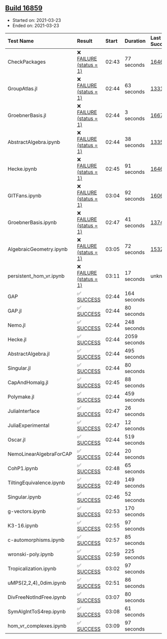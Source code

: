 ## [Build 16859](https://oscarci.mathematik.uni-kl.de/job/oscar/16859/)

* Started on: 2021-03-23
* Ended on: 2021-03-23

| Test Name    | Result | Start | Duration | Last Success | First Failure |
|:-------------|:-------|:------|:---------|:-------------|:--------------|
| CheckPackages | ❌ [FAILURE (status = 1)](https://oscarci.mathematik.uni-kl.de/job/oscar/16859/artifact/logs/build-16859/CheckPackages.log) | 02:43 | 77 seconds | [16463](https://oscarci.mathematik.uni-kl.de/job/oscar/16463/) | [16464](https://oscarci.mathematik.uni-kl.de/job/oscar/16464/) |
| GroupAtlas.jl | ❌ [FAILURE (status = 1)](https://oscarci.mathematik.uni-kl.de/job/oscar/16859/artifact/logs/build-16859/GroupAtlas.jl.log) | 02:44 | 63 seconds | [13311](https://oscarci.mathematik.uni-kl.de/job/oscar/13311/) | [13312](https://oscarci.mathematik.uni-kl.de/job/oscar/13312/) |
| GroebnerBasis.jl | ❌ [FAILURE (status = 1)](https://oscarci.mathematik.uni-kl.de/job/oscar/16859/artifact/logs/build-16859/GroebnerBasis.jl.log) | 02:44 | 3 seconds | [16676](https://oscarci.mathematik.uni-kl.de/job/oscar/16676/) | [16677](https://oscarci.mathematik.uni-kl.de/job/oscar/16677/) |
| AbstractAlgebra.ipynb | ❌ [FAILURE (status = 1)](https://oscarci.mathematik.uni-kl.de/job/oscar/16859/artifact/logs/build-16859/AbstractAlgebra.ipynb.log) | 02:44 | 38 seconds | [13355](https://oscarci.mathematik.uni-kl.de/job/oscar/13355/) | [13356](https://oscarci.mathematik.uni-kl.de/job/oscar/13356/) |
| Hecke.ipynb | ❌ [FAILURE (status = 1)](https://oscarci.mathematik.uni-kl.de/job/oscar/16859/artifact/logs/build-16859/Hecke.ipynb.log) | 02:45 | 91 seconds | [16463](https://oscarci.mathematik.uni-kl.de/job/oscar/16463/) | [16464](https://oscarci.mathematik.uni-kl.de/job/oscar/16464/) |
| GITFans.ipynb | ❌ [FAILURE (status = 1)](https://oscarci.mathematik.uni-kl.de/job/oscar/16859/artifact/logs/build-16859/GITFans.ipynb.log) | 03:04 | 92 seconds | [16068](https://oscarci.mathematik.uni-kl.de/job/oscar/16068/) | [16069](https://oscarci.mathematik.uni-kl.de/job/oscar/16069/) |
| GroebnerBasis.ipynb | ❌ [FAILURE (status = 1)](https://oscarci.mathematik.uni-kl.de/job/oscar/16859/artifact/logs/build-16859/GroebnerBasis.ipynb.log) | 02:47 | 41 seconds | [13748](https://oscarci.mathematik.uni-kl.de/job/oscar/13748/) | [13749](https://oscarci.mathematik.uni-kl.de/job/oscar/13749/) |
| AlgebraicGeometry.ipynb | ❌ [FAILURE (status = 1)](https://oscarci.mathematik.uni-kl.de/job/oscar/16859/artifact/logs/build-16859/AlgebraicGeometry.ipynb.log) | 03:05 | 72 seconds | [15322](https://oscarci.mathematik.uni-kl.de/job/oscar/15322/) | [15323](https://oscarci.mathematik.uni-kl.de/job/oscar/15323/) |
| persistent_hom_vr.ipynb | ❌ [FAILURE (status = 1)](https://oscarci.mathematik.uni-kl.de/job/oscar/16859/artifact/logs/build-16859/persistent_hom_vr.ipynb.log) | 03:11 | 17 seconds | unknown | unknown |
| GAP | ✅ [SUCCESS](https://oscarci.mathematik.uni-kl.de/job/oscar/16859/artifact/logs/build-16859/GAP.log) | 02:44 | 164 seconds |  |  |
| GAP.jl | ✅ [SUCCESS](https://oscarci.mathematik.uni-kl.de/job/oscar/16859/artifact/logs/build-16859/GAP.jl.log) | 02:44 | 80 seconds |  |  |
| Nemo.jl | ✅ [SUCCESS](https://oscarci.mathematik.uni-kl.de/job/oscar/16859/artifact/logs/build-16859/Nemo.jl.log) | 02:44 | 248 seconds |  |  |
| Hecke.jl | ✅ [SUCCESS](https://oscarci.mathematik.uni-kl.de/job/oscar/16859/artifact/logs/build-16859/Hecke.jl.log) | 02:44 | 2059 seconds |  |  |
| AbstractAlgebra.jl | ✅ [SUCCESS](https://oscarci.mathematik.uni-kl.de/job/oscar/16859/artifact/logs/build-16859/AbstractAlgebra.jl.log) | 02:44 | 495 seconds |  |  |
| Singular.jl | ✅ [SUCCESS](https://oscarci.mathematik.uni-kl.de/job/oscar/16859/artifact/logs/build-16859/Singular.jl.log) | 02:44 | 80 seconds |  |  |
| CapAndHomalg.jl | ✅ [SUCCESS](https://oscarci.mathematik.uni-kl.de/job/oscar/16859/artifact/logs/build-16859/CapAndHomalg.jl.log) | 02:45 | 88 seconds |  |  |
| Polymake.jl | ✅ [SUCCESS](https://oscarci.mathematik.uni-kl.de/job/oscar/16859/artifact/logs/build-16859/Polymake.jl.log) | 02:44 | 459 seconds |  |  |
| JuliaInterface | ✅ [SUCCESS](https://oscarci.mathematik.uni-kl.de/job/oscar/16859/artifact/logs/build-16859/JuliaInterface.log) | 02:47 | 26 seconds |  |  |
| JuliaExperimental | ✅ [SUCCESS](https://oscarci.mathematik.uni-kl.de/job/oscar/16859/artifact/logs/build-16859/JuliaExperimental.log) | 02:47 | 12 seconds |  |  |
| Oscar.jl | ✅ [SUCCESS](https://oscarci.mathematik.uni-kl.de/job/oscar/16859/artifact/logs/build-16859/Oscar.jl.log) | 02:44 | 519 seconds |  |  |
| NemoLinearAlgebraForCAP | ✅ [SUCCESS](https://oscarci.mathematik.uni-kl.de/job/oscar/16859/artifact/logs/build-16859/NemoLinearAlgebraForCAP.log) | 02:44 | 20 seconds |  |  |
| CohP1.ipynb | ✅ [SUCCESS](https://oscarci.mathematik.uni-kl.de/job/oscar/16859/artifact/logs/build-16859/CohP1.ipynb.log) | 02:48 | 65 seconds |  |  |
| TiltingEquivalence.ipynb | ✅ [SUCCESS](https://oscarci.mathematik.uni-kl.de/job/oscar/16859/artifact/logs/build-16859/TiltingEquivalence.ipynb.log) | 02:49 | 149 seconds |  |  |
| Singular.ipynb | ✅ [SUCCESS](https://oscarci.mathematik.uni-kl.de/job/oscar/16859/artifact/logs/build-16859/Singular.ipynb.log) | 02:46 | 52 seconds |  |  |
| g-vectors.ipynb | ✅ [SUCCESS](https://oscarci.mathematik.uni-kl.de/job/oscar/16859/artifact/logs/build-16859/g-vectors.ipynb.log) | 02:53 | 170 seconds |  |  |
| K3-16.ipynb | ✅ [SUCCESS](https://oscarci.mathematik.uni-kl.de/job/oscar/16859/artifact/logs/build-16859/K3-16.ipynb.log) | 02:55 | 97 seconds |  |  |
| c-automorphisms.ipynb | ✅ [SUCCESS](https://oscarci.mathematik.uni-kl.de/job/oscar/16859/artifact/logs/build-16859/c-automorphisms.ipynb.log) | 02:57 | 85 seconds |  |  |
| wronski-poly.ipynb | ✅ [SUCCESS](https://oscarci.mathematik.uni-kl.de/job/oscar/16859/artifact/logs/build-16859/wronski-poly.ipynb.log) | 02:59 | 225 seconds |  |  |
| Tropicalization.ipynb | ✅ [SUCCESS](https://oscarci.mathematik.uni-kl.de/job/oscar/16859/artifact/logs/build-16859/Tropicalization.ipynb.log) | 03:02 | 97 seconds |  |  |
| uMPS(2,2,4)_0dim.ipynb | ✅ [SUCCESS](https://oscarci.mathematik.uni-kl.de/job/oscar/16859/artifact/logs/build-16859/uMPS-2-2-4-_0dim.ipynb.log) | 02:51 | 86 seconds |  |  |
| DivFreeNotIndFree.ipynb | ✅ [SUCCESS](https://oscarci.mathematik.uni-kl.de/job/oscar/16859/artifact/logs/build-16859/DivFreeNotIndFree.ipynb.log) | 03:07 | 80 seconds |  |  |
| SymAlgIntToS4rep.ipynb | ✅ [SUCCESS](https://oscarci.mathematik.uni-kl.de/job/oscar/16859/artifact/logs/build-16859/SymAlgIntToS4rep.ipynb.log) | 03:08 | 61 seconds |  |  |
| hom_vr_complexes.ipynb | ✅ [SUCCESS](https://oscarci.mathematik.uni-kl.de/job/oscar/16859/artifact/logs/build-16859/hom_vr_complexes.ipynb.log) | 03:09 | 97 seconds |  |  |
